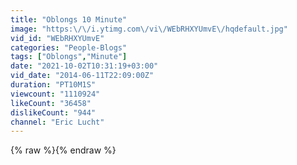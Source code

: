 ```yaml
---
title: "Oblongs 10 Minute"
image: "https:\/\/i.ytimg.com\/vi\/WEbRHXYUmvE\/hqdefault.jpg"
vid_id: "WEbRHXYUmvE"
categories: "People-Blogs"
tags: ["Oblongs","Minute"]
date: "2021-10-02T10:31:19+03:00"
vid_date: "2014-06-11T22:09:00Z"
duration: "PT10M1S"
viewcount: "1110924"
likeCount: "36458"
dislikeCount: "944"
channel: "Eric Lucht"
---
```

{% raw %}{% endraw %}
